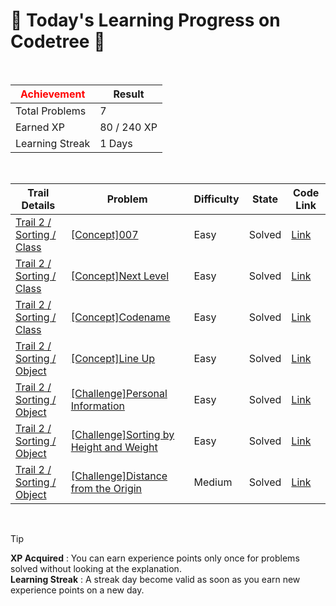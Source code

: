 # 🌲 Today's Learning Progress on Codetree 🌲

<br />

| <span style="color:red;display:block;text-align:center;"> **Achievement**</span> | Result |
|---|---|
|Total Problems| 7 |
| Earned XP | 80 / 240 XP |
| Learning Streak | 1 Days |

<br />

|Trail Details|Problem|Difficulty|State|Code Link|
|---|---|---|---|---|
|[Trail 2 / Sorting / Class](https://www.codetree.ai/trail-info/novice-mid/)|[[Concept]007](https://www.codetree.ai/trails/complete/curated-cards/intro-007/)|Easy|Solved|[Link](https://github.com/linuschoudhury/codetree/blob/main/250608/007/007.py)|
|[Trail 2 / Sorting / Class](https://www.codetree.ai/trail-info/novice-mid/)|[[Concept]Next Level](https://www.codetree.ai/trails/complete/curated-cards/intro-next-level/)|Easy|Solved|[Link](https://github.com/linuschoudhury/codetree/blob/main/250608/Next%20Level/next-level.py)|
|[Trail 2 / Sorting / Class](https://www.codetree.ai/trail-info/novice-mid/)|[[Concept]Codename](https://www.codetree.ai/trails/complete/curated-cards/intro-code-name/)|Easy|Solved|[Link](https://github.com/linuschoudhury/codetree/blob/main/250608/%EC%BD%94%EB%93%9C%EB%84%A4%EC%9E%84/code-name.py)|
|[Trail 2 / Sorting / Object](https://www.codetree.ai/trail-info/novice-mid/)|[[Concept]Line Up](https://www.codetree.ai/trails/complete/curated-cards/intro-line-up-students/)|Easy|Solved|[Link](https://github.com/linuschoudhury/codetree/blob/main/250608/%EC%A4%84%20%EC%84%B8%EC%9A%B0%EA%B8%B0/line-up-students.py)|
|[Trail 2 / Sorting / Object](https://www.codetree.ai/trail-info/novice-mid/)|[[Challenge]Personal Information](https://www.codetree.ai/trails/complete/curated-cards/challenge-personal-info/)|Easy|Solved|[Link](https://github.com/linuschoudhury/codetree/blob/main/250608/%EA%B0%9C%EC%9D%B8%EC%A0%95%EB%B3%B4/personal-info.py)|
|[Trail 2 / Sorting / Object](https://www.codetree.ai/trail-info/novice-mid/)|[[Challenge]Sorting by Height and Weight](https://www.codetree.ai/trails/complete/curated-cards/challenge-sort-by-height-and-weight/)|Easy|Solved|[Link](https://github.com/linuschoudhury/codetree/blob/main/250608/%ED%82%A4%2C%20%EB%AA%B8%EB%AC%B4%EA%B2%8C%EB%A5%BC%20%EA%B8%B0%EC%A4%80%EC%9C%BC%EB%A1%9C%20%EC%A0%95%EB%A0%AC/sort-by-height-and-weight.py)|
|[Trail 2 / Sorting / Object](https://www.codetree.ai/trail-info/novice-mid/)|[[Challenge]Distance from the Origin](https://www.codetree.ai/trails/complete/curated-cards/challenge-distance-from-origin/)|Medium|Solved|[Link](https://github.com/linuschoudhury/codetree/blob/main/250608/%EC%9B%90%EC%A0%90%EC%9C%BC%EB%A1%9C%EB%B6%80%ED%84%B0%EC%9D%98%20%EA%B1%B0%EB%A6%AC/distance-from-origin.py)|


<br />

> [!TIP]
> **XP Acquired** : You can earn experience points only once for problems solved without looking at the explanation.  
> **Learning Streak** : A streak day become valid as soon as you earn new experience points on a new day.

